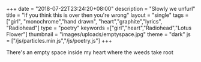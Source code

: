+++
date = "2018-07-22T23:24:20+08:00"
description = "Slowly we unfurl"
title = "If you think this is over then you're wrong"
layout = "single"
tags = ["girl", "monochrome","hand drawn", "heart","graphite","lyrics", "Radiohead"]
type = "poetry"
keywords =["girl","heart","Radiohead","Lotus Flower"] 
thumbnail = "images/uploads/emptyspace.jpg"
theme = "dark" 
js = ["/js/particles.min.js","/js/poetry.js"]
+++

<div id="poetry-empty" class="wrapper">
    <div class="text">
        There's an empty space inside my heart where the weeds take root
    </div>
     <div id="particles-js"></div>
</div>